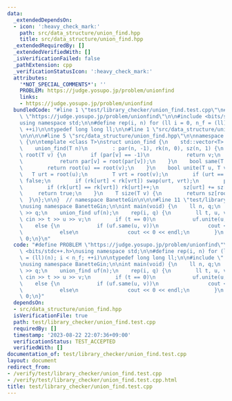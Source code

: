 ```yaml
---
data:
  _extendedDependsOn:
  - icon: ':heavy_check_mark:'
    path: src/data_structure/union_find.hpp
    title: src/data_structure/union_find.hpp
  _extendedRequiredBy: []
  _extendedVerifiedWith: []
  _isVerificationFailed: false
  _pathExtension: cpp
  _verificationStatusIcon: ':heavy_check_mark:'
  attributes:
    '*NOT_SPECIAL_COMMENTS*': ''
    PROBLEM: https://judge.yosupo.jp/problem/unionfind
    links:
    - https://judge.yosupo.jp/problem/unionfind
  bundledCode: "#line 1 \"test/library_checker/union_find.test.cpp\"\n#define PROBLEM\
    \ \"https://judge.yosupo.jp/problem/unionfind\"\n\n#include <bits/stdc++.h>\n\
    using namespace std;\n\n#define rep(i, n) for (ll i = 0, n_f = (ll)(n); i < n_f;\
    \ ++i)\n\ntypedef long long ll;\n\n#line 1 \"src/data_structure/union_find.hpp\"\
    \n\n\n\n#line 5 \"src/data_structure/union_find.hpp\"\n\nnamespace BanetteGin\
    \ {\n\ntemplate <class T>\nstruct union_find {\n    std::vector<T> par, rk, sz;\n\
    \    union_find(T n)\n        : par(n, -1), rk(n, 0), sz(n, 1) {\n    }\n    T\
    \ root(T v) {\n        if (par[v] == -1)\n            return v;\n        else\n\
    \            return par[v] = root(par[v]);\n    }\n    bool same(T u, T v) {\n\
    \        return root(u) == root(v);\n    }\n    bool unite(T u, T v) {\n     \
    \   T urt = root(u);\n        T vrt = root(v);\n        if (urt == vrt) return\
    \ false;\n        if (rk[urt] < rk[vrt]) swap(urt, vrt);\n        par[vrt] = urt;\n\
    \        if (rk[urt] == rk[vrt]) rk[urt]++;\n        sz[urt] += sz[vrt];\n   \
    \     return true;\n    }\n    T size(T v) {\n        return sz[root(v)];\n  \
    \  }\n};\n\n}  // namespace BanetteGin\n\n\n#line 11 \"test/library_checker/union_find.test.cpp\"\
    \nusing namespace BanetteGin;\n\nint main(void) {\n    ll n, q;\n    cin >> n\
    \ >> q;\n    union_find uf(n);\n    rep(i, q) {\n        ll t, u, v;\n       \
    \ cin >> t >> u >> v;\n        if (t == 0)\n            uf.unite(u, v);\n    \
    \    else {\n            if (uf.same(u, v))\n                cout << 1 << endl;\n\
    \            else\n                cout << 0 << endl;\n        }\n    }\n    return\
    \ 0;\n}\n"
  code: "#define PROBLEM \"https://judge.yosupo.jp/problem/unionfind\"\n\n#include\
    \ <bits/stdc++.h>\nusing namespace std;\n\n#define rep(i, n) for (ll i = 0, n_f\
    \ = (ll)(n); i < n_f; ++i)\n\ntypedef long long ll;\n\n#include \"../../src/data_structure/union_find.hpp\"\
    \nusing namespace BanetteGin;\n\nint main(void) {\n    ll n, q;\n    cin >> n\
    \ >> q;\n    union_find uf(n);\n    rep(i, q) {\n        ll t, u, v;\n       \
    \ cin >> t >> u >> v;\n        if (t == 0)\n            uf.unite(u, v);\n    \
    \    else {\n            if (uf.same(u, v))\n                cout << 1 << endl;\n\
    \            else\n                cout << 0 << endl;\n        }\n    }\n    return\
    \ 0;\n}"
  dependsOn:
  - src/data_structure/union_find.hpp
  isVerificationFile: true
  path: test/library_checker/union_find.test.cpp
  requiredBy: []
  timestamp: '2023-08-22 22:07:36+09:00'
  verificationStatus: TEST_ACCEPTED
  verifiedWith: []
documentation_of: test/library_checker/union_find.test.cpp
layout: document
redirect_from:
- /verify/test/library_checker/union_find.test.cpp
- /verify/test/library_checker/union_find.test.cpp.html
title: test/library_checker/union_find.test.cpp
---
```

